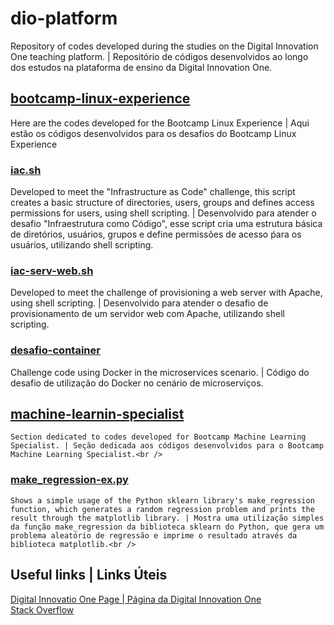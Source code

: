# dio-platform
Repository of codes developed during the studies on the Digital Innovation One teaching platform. | Repositório de códigos desenvolvidos ao longo dos estudos na plataforma de ensino da Digital Innovation One.

## [bootcamp-linux-experience](https://github.com/ThiagoFontanari/dio-platform/tree/main/bootcamp-linux-experience)
  Here are the codes developed for the Bootcamp Linux Experience | Aqui estão os códigos desenvolvidos para os desafios do Bootcamp Linux Experience<br />
  
  ### [iac.sh](https://github.com/ThiagoFontanari/dio-platform/blob/main/bootcamp-linux-experience/iac.sh)
  Developed to meet the "Infrastructure as Code" challenge, this script creates a basic structure of directories, users, groups and defines access permissions for users, using shell scripting. | Desenvolvido para atender o desafio "Infraestrutura como Código", esse script cria uma estrutura básica de diretórios, usuários, grupos e define permissões de acesso ṕara os usuários, utilizando shell scripting.<br />

  ### [iac-serv-web.sh](https://github.com/ThiagoFontanari/dio-platform/blob/main/bootcamp-linux-experience/iac-serv-web.sh)
  Developed to meet the challenge of provisioning a web server with Apache, using shell scripting. | Desenvolvido para atender o desafio de provisionamento de um servidor web com Apache, utilizando shell scripting.<br />

  ### [desafio-container](https://github.com/ThiagoFontanari/dio-platform/blob/main/bootcamp-linux-experience/desafio-container)
  Challenge code using Docker in the microservices scenario. | Código do desafio de utilização do Docker no cenário de microserviços.<br />

## [machine-learnin-specialist](https://github.com/ThiagoFontanari/dio-platform/tree/main/machine-learning-specialist)
    Section dedicated to codes developed for Bootcamp Machine Learning Specialist. | Seção dedicada aos códigos desenvolvidos para o Bootcamp Machine Learning Specialist.<br />

  ### [make_regression-ex.py]()
    Shows a simple usage of the Python sklearn library's make_regression function, which generates a random regression problem and prints the result through the matplotlib library. | Mostra uma utilização simples da função make_regression da biblioteca sklearn do Python, que gera um problema aleatório de regressão e imprime o resultado através da biblioteca matplotlib.<br />

## Useful links | Links Úteis
[Digital Innovatio One Page | Página da Digital Innovation One](https://www.dio.me/en)<br />
[Stack Overflow](https://stackoverflow.com/)
